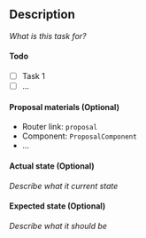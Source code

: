 ## Description

_What is this task for?_

#### Todo

- [ ] Task 1
- [ ] ...

#### Proposal materials (Optional)

- Router link: `proposal`
- Component: `ProposalComponent`
- ...

#### Actual state (Optional)

_Describe what it current state_

#### Expected state (Optional)

_Describe what it should be_
